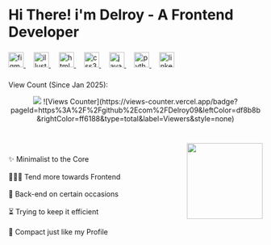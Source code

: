 <h1 align="left">Hi There! i'm Delroy - A Frontend Developer</h1>

###

<div align="left">
  <a href="https://www.figma.com/@delroy_09" target="_blank">
    <img src="https://cdn.jsdelivr.net/gh/devicons/devicon/icons/figma/figma-original.svg" height="30" alt="figma logo" />
  </a>
  <img width="12" />
  <a href="https://www.behance.net/delroypires" target="_blank">
    <img src="https://cdn.jsdelivr.net/gh/devicons/devicon/icons/illustrator/illustrator-plain.svg" height="30" alt="illustrator logo" />
  </a>
  <img width="12" />
  <a href="#">
    <img src="https://cdn.jsdelivr.net/gh/devicons/devicon/icons/html5/html5-original.svg" height="30" alt="html5 logo" />
  </a>
  <img width="12" />
  <a href="#">
    <img src="https://cdn.jsdelivr.net/gh/devicons/devicon/icons/css3/css3-original.svg" height="30" alt="css3 logo" />
  </a>
  <img width="12" />
  <a href="#">
    <img src="https://cdn.jsdelivr.net/gh/devicons/devicon/icons/javascript/javascript-original.svg" height="30" alt="javascript logo" />
  </a>
  <img width="12" />
  <a href="#">
    <img src="https://cdn.jsdelivr.net/gh/devicons/devicon/icons/python/python-original.svg" height="30" alt="python logo" />
  </a>
  <img width="12" />
  <a href="https://www.linkedin.com/in/delroy09" target="_blank">
    <img src="https://cdn.jsdelivr.net/gh/devicons/devicon/icons/linkedin/linkedin-original.svg" height="30" alt="linkedin logo" />
  </a>
</div>

###

<p>View Count (Since Jan 2025):</p>
<div align="center">
  <img src="https://profile-counter.glitch.me/Delroy09/count.svg?" />
  ![Views Counter](https://views-counter.vercel.app/badge?pageId=https%3A%2F%2Fgithub%2Ecom%2FDelroy09&leftColor=df8b8b&rightColor=ff6188&type=total&label=Viewers&style=none)
</div>

###

<br clear="both">

<img align="right" height="150" src="https://imgflip.com/s/meme/Is-This-A-Pigeon.jpg" />

###

<p align="left">✨ Minimalist to the Core<br><br>🏃🏼‍➡️ Tend more towards Frontend<br><br>🍕 Back-end on certain occasions<br><br>⏳ Trying to keep it efficient<br><br>🥪 Compact just like my Profile</p>

###

